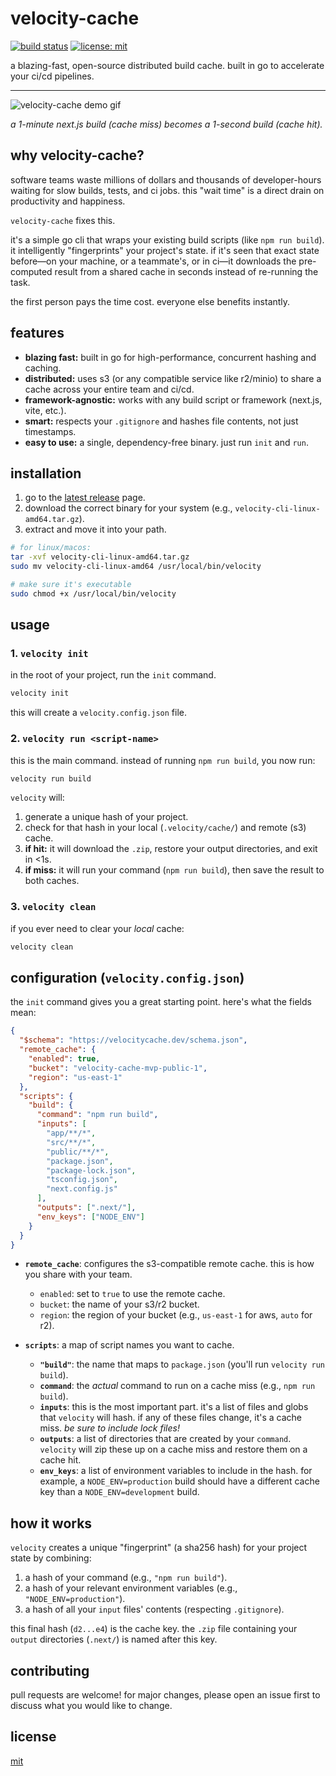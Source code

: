 # velocity-cache

[![build status](https://img.shields.io/badge/build-passing-brightgreen)](https://github.com/bit2swaz/velocity-cache) [![license: mit](https://img.shields.io/badge/license-mit-blue.svg)](https://opensource.org/licenses/mit)

a blazing-fast, open-source distributed build cache. built in go to accelerate your ci/cd pipelines.

---

![velocity-cache demo gif](https://path-to-your.demo/velocity-cache.gif)

_a 1-minute next.js build (cache miss) becomes a 1-second build (cache hit)._

## why velocity-cache?

software teams waste millions of dollars and thousands of developer-hours waiting for slow builds, tests, and ci jobs. this "wait time" is a direct drain on productivity and happiness.

`velocity-cache` fixes this.

it's a simple go cli that wraps your existing build scripts (like `npm run build`). it intelligently "fingerprints" your project's state. if it's seen that exact state before—on your machine, or a teammate's, or in ci—it downloads the pre-computed result from a shared cache in seconds instead of re-running the task.

the first person pays the time cost. everyone else benefits instantly.

## features

- **blazing fast:** built in go for high-performance, concurrent hashing and caching.
- **distributed:** uses s3 (or any compatible service like r2/minio) to share a cache across your entire team and ci/cd.
- **framework-agnostic:** works with any build script or framework (next.js, vite, etc.).
- **smart:** respects your `.gitignore` and hashes file contents, not just timestamps.
- **easy to use:** a single, dependency-free binary. just run `init` and `run`.

## installation

1.  go to the [latest release](https://github.com/bit2swaz/velocity-cache/releases/latest) page.
2.  download the correct binary for your system (e.g., `velocity-cli-linux-amd64.tar.gz`).
3.  extract and move it into your path.

```bash
# for linux/macos:
tar -xvf velocity-cli-linux-amd64.tar.gz
sudo mv velocity-cli-linux-amd64 /usr/local/bin/velocity

# make sure it's executable
sudo chmod +x /usr/local/bin/velocity
```

## usage

### 1\. `velocity init`

in the root of your project, run the `init` command.

```bash
velocity init
```

this will create a `velocity.config.json` file.

### 2\. `velocity run <script-name>`

this is the main command. instead of running `npm run build`, you now run:

```bash
velocity run build
```

`velocity` will:

1.  generate a unique hash of your project.
2.  check for that hash in your local (`.velocity/cache/`) and remote (s3) cache.
3.  **if hit:** it will download the `.zip`, restore your output directories, and exit in \<1s.
4.  **if miss:** it will run your command (`npm run build`), then save the result to both caches.

### 3\. `velocity clean`

if you ever need to clear your _local_ cache:

```bash
velocity clean
```

## configuration (`velocity.config.json`)

the `init` command gives you a great starting point. here's what the fields mean:

```json
{
  "$schema": "https://velocitycache.dev/schema.json",
  "remote_cache": {
    "enabled": true,
    "bucket": "velocity-cache-mvp-public-1",
    "region": "us-east-1"
  },
  "scripts": {
    "build": {
      "command": "npm run build",
      "inputs": [
        "app/**/*",
        "src/**/*",
        "public/**/*",
        "package.json",
        "package-lock.json",
        "tsconfig.json",
        "next.config.js"
      ],
      "outputs": [".next/"],
      "env_keys": ["NODE_ENV"]
    }
  }
}
```

- **`remote_cache`**: configures the s3-compatible remote cache. this is how you share with your team.

  - `enabled`: set to `true` to use the remote cache.
  - `bucket`: the name of your s3/r2 bucket.
  - `region`: the region of your bucket (e.g., `us-east-1` for aws, `auto` for r2).

- **`scripts`**: a map of script names you want to cache.

  - **`"build"`**: the name that maps to `package.json` (you'll run `velocity run build`).
  - **`command`**: the _actual_ command to run on a cache miss (e.g., `npm run build`).
  - **`inputs`**: this is the most important part. it's a list of files and globs that `velocity` will hash. if any of these files change, it's a cache miss. _be sure to include lock files\!_
  - **`outputs`**: a list of directories that are created by your `command`. `velocity` will zip these up on a cache miss and restore them on a cache hit.
  - **`env_keys`**: a list of environment variables to include in the hash. for example, a `NODE_ENV=production` build should have a different cache key than a `NODE_ENV=development` build.

## how it works

`velocity` creates a unique "fingerprint" (a sha256 hash) for your project state by combining:

1.  a hash of your command (e.g., `"npm run build"`).
2.  a hash of your relevant environment variables (e.g., `"NODE_ENV=production"`).
3.  a hash of all your `input` files' contents (respecting `.gitignore`).

this final hash (`d2...e4`) is the cache key. the `.zip` file containing your `output` directories (`.next/`) is named after this key.

## contributing

pull requests are welcome\! for major changes, please open an issue first to discuss what you would like to change.

## license

[mit](https://opensource.org/licenses/mit)
